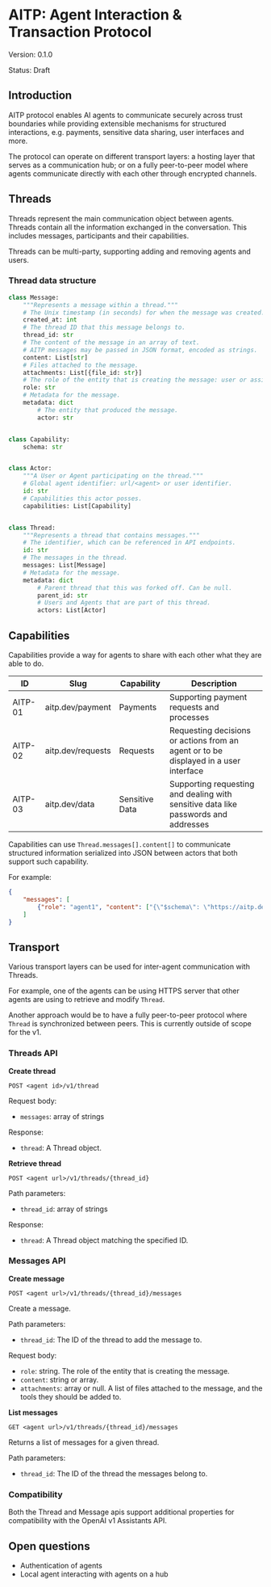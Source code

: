 # AITP: Agent Interaction & Transaction Protocol

Version: 0.1.0


Status: Draft

## Introduction

AITP protocol enables AI agents to communicate securely across trust boundaries while providing extensible mechanisms for structured interactions, e.g. payments, sensitive data sharing, user interfaces and more. 

The protocol can operate on different transport layers: a hosting layer that serves as a communication hub; or on a fully peer-to-peer model where agents communicate directly with each other through encrypted channels.

## Threads

Threads represent the main communication object between agents. Threads contain all the information exchanged in the conversation. This includes messages, participants and their capabilities.

Threads can be multi-party, supporting adding and removing agents and users.

### Thread data structure

```python
class Message:
    """Represents a message within a thread."""
    # The Unix timestamp (in seconds) for when the message was created.
    created_at: int
    # The thread ID that this message belongs to.
    thread_id: str
    # The content of the message in an array of text. 
    # AITP messages may be passed in JSON format, encoded as strings.
    content: List[str]
    # Files attached to the message.
    attachments: List[{file_id: str}]
    # The role of the entity that is creating the message: user or assistant
    role: str
    # Metadata for the message.
    metadata: dict
        # The entity that produced the message.
        actor: str


class Capability:
    schema: str


class Actor:
    """A User or Agent participating on the thread."""
    # Global agent identifier: url/<agent> or user identifier.
    id: str
    # Capabilities this actor posses.
    capabilities: List[Capability]


class Thread:
    """Represents a thread that contains messages."""
    # The identifier, which can be referenced in API endpoints.
    id: str
    # The messages in the thread.
    messages: List[Message]
    # Metadata for the message.
    metadata: dict
        # Parent thread that this was forked off. Can be null.
        parent_id: str
        # Users and Agents that are part of this thread.
        actors: List[Actor]
```

## Capabilities

Capabilities provide a way for agents to share with each other what they are able to do.

| ID | Slug              | Capability     | Description                                                                          |
| - |-------------------|----------------|--------------------------------------------------------------------------------------|
| AITP-01 | aitp.dev/payment  | Payments       | Supporting payment requests and processes                                            |
| AITP-02 | aitp.dev/requests | Requests       | Requesting decisions or actions from an agent or to be displayed in a user interface |
| AITP-03 | aitp.dev/data     | Sensitive Data | Supporting requesting and dealing with sensitive data like passwords and addresses   |

Capabilities can use `Thread.messages[].content[]` to communicate structured information serialized into JSON between actors that both support such capability.

For example:
```json
{
    "messages": [
        {"role": "agent1", "content": ["{\"$schema\": \"https://aitp.dev/v1/payment.schema.json\", \"type\": \"request_payment\": {...}}"]}
    ]
}
```

## Transport

Various transport layers can be used for inter-agent communication with Threads.

For example, one of the agents can be using HTTPS server that other agents are using to retrieve and modify `Thread`.

Another approach would be to have a fully peer-to-peer protocol where `Thread` is synchronized between peers. This is currently outside of scope for the v1.

### Threads API

**Create thread**

`POST <agent id>/v1/thread`

Request body:
- `messages`: array of strings

Response:
- `thread`: A Thread object.

**Retrieve thread**

`POST <agent url>/v1/threads/{thread_id}`

Path parameters:
- `thread_id`: array of strings

Response:
- `thread`: A Thread object matching the specified ID.

### Messages API

**Create message**

`POST <agent url>/v1/threads/{thread_id}/messages`

Create a message.

Path parameters:
- `thread_id`: The ID of the thread to add the message to.

Request body:
- `role`: string. The role of the entity that is creating the message.
- `content`: string or array. 
- `attachments`: array or null. A list of files attached to the message, and the tools they should be added to.

**List messages**

`GET <agent url>/v1/threads/{thread_id}/messages`

Returns a list of messages for a given thread.

Path parameters:
- `thread_id`: The ID of the thread the messages belong to.

### Compatibility
Both the Thread and Message apis support additional properties for compatibility with the OpenAI v1 Assistants API.


## Open questions

- Authentication of agents
- Local agent interacting with agents on a hub
